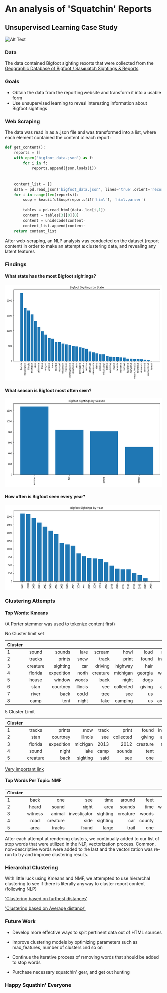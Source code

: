 # An analysis of 'Squatchin' Reports
## Unsupervised Learning Case Study

![Alt Text](https://media.giphy.com/media/10jOyd7c2iGv1S/giphy.gif)
### Data

The data contained Bigfoot sighting reports that were collected from the [Geographic Database of Bigfoot / Sasquatch Sightings & Reports](http://www.bfro.net/gdb/).

### Goals
* Obtain the data from the reporting website and transform it into a usable form
* Use unsupervised learning to reveal interesting information about Bigfoot sightings

### Web Scraping

The data was read in as a .json file and was transformed into a list, where
each element contained the content of each report:

```python
def get_content():
    reports = []
    with open('bigfoot_data.json') as f:
        for i in f:
            reports.append(json.loads(i))


    content_list = []
    data = pd.read_json('bigfoot_data.json', lines='true',orient='records')
    for i in range(len(reports)):
        soup = BeautifulSoup(reports[i]['html'], 'html.parser')

        tables = pd.read_html(data.iloc[i,1])
        content = tables[3][0][0]
        content = unidecode(content)
        content_list.append(content)
    return content_list
```

After web-scraping, an NLP analysis was conducted on the dataset (report content)
in order to make an attempt at clustering data, and revealing any latent features

### Findings
#### What state has the most Bigfoot sightings?

<img src= 'images/states.png'>

#### What season is Bigfoot most often seen?

<img src= 'images/season.png'>

#### How often is Bigfoot seen every year?

<img src= 'images/Year.png'>


### Clustering Attempts

#### Top Words: Kmeans

(A Porter stemmer was used to tokenize content first)

No Cluster limit set

| Cluster     |        |   |   |   |   |   |   |   |   |
| -------    |:---------:| -----:| -----:| -----:| -----:| -----:| -----:| -----:| -----:|
|1| sound| sounds| lake| scream| howl| loud| night| vocalizations| expedition| sounded |
|2| tracks| prints| snow| track| print| found| inches| foot| footprints| trail |
|3| creature| sighting| car| driving| highway| hair| side| tall| feet| said|
|4| florida| expedition| north| creature| michigan| georgia| woods| investigator| 2009| 2013 |
|5| house| window| woods| back| night| dogs| one| around| said| door |
|6| stan| courtney| illinois| see| collected| giving| audio| special| recording| com|
|7| river| back| could| tree| see| us| one| would| woods| said |
|8| camp| tent| night| lake| camping| us| around| fire| back| sound|


5 Cluster Limit


| Cluster     |        |   |   |   |   |   |   |   |   |   
| -------    |:---------:| -----:| -----:| -----:| -----:| -----:| -----:| -----:| -----:|
|1| tracks| prints| snow| track| print| found| inches| footprints| foot| trail |
|2| stan| courtney| illinois| see| collected| giving| audio| special| recording | com |
|3| florida| expedition| michigan| 2013| 2012| creature| north| investigator| woods| expeditions|
|4| sound| night| lake| camp| sounds| tent| one| us| back| loud|
|5| creature| back| sighting| said| see| one| feet| around| could| hair|


[Very important link](http://stancourtney.com/)

#### Top Words Per Topic: NMF


| Cluster     |        |   |   |   |   |   |   |   |   |
| -------    |:---------:| -----:| -----:| -----:| -----:| -----:| -----:| -----:| -----:|
|1| back | one |see |time |around| feet| got |looked |us| |something |
|2 |heard |sound |night |area |sounds |time |woods |around |loud |camp|
|3| witness |animal|investigator|sighting|creature|woods|feet|hair|area|witnesses
| 4| road|creature|side|sighting|car|county|time|area|sightings|driving
| 5| area|tracks|found|large|trail|one|deer|creek|tree|lake|

After each attempt at rendering clusters, we continually added to our list
of stop words that were utilized in the NLP, vectorization process. Common,
non-descriptive words were added to the last and the vectorization was re-run
to try and improve clustering results.

### Hierarchal Clustering

With little luck using Kmeans and NMF, we attempted to use hierarchal clustering
to see if there is literally any way to cluster report content (following NLP)

['Clustering based on furthest distances'](https://github.com/jackiekirschner/dsi-unsupervised-case-study/blob/master/images/dendrogram_complete.png)

['Clustering based on Average distance'](https://github.com/jackiekirschner/dsi-unsupervised-case-study/blob/master/images/dendrogram_average.png)

### Future Work

- Develop more effective ways to split pertinent data out of HTML sources
- Improve clustering models by optimizing parameters such as max_features, number
of clusters and so on
- Continue the iterative process of removing words that should be added to stop
words

- Purchase necessary squatchin' gear, and get out hunting


### Happy Squathin' Everyone 
